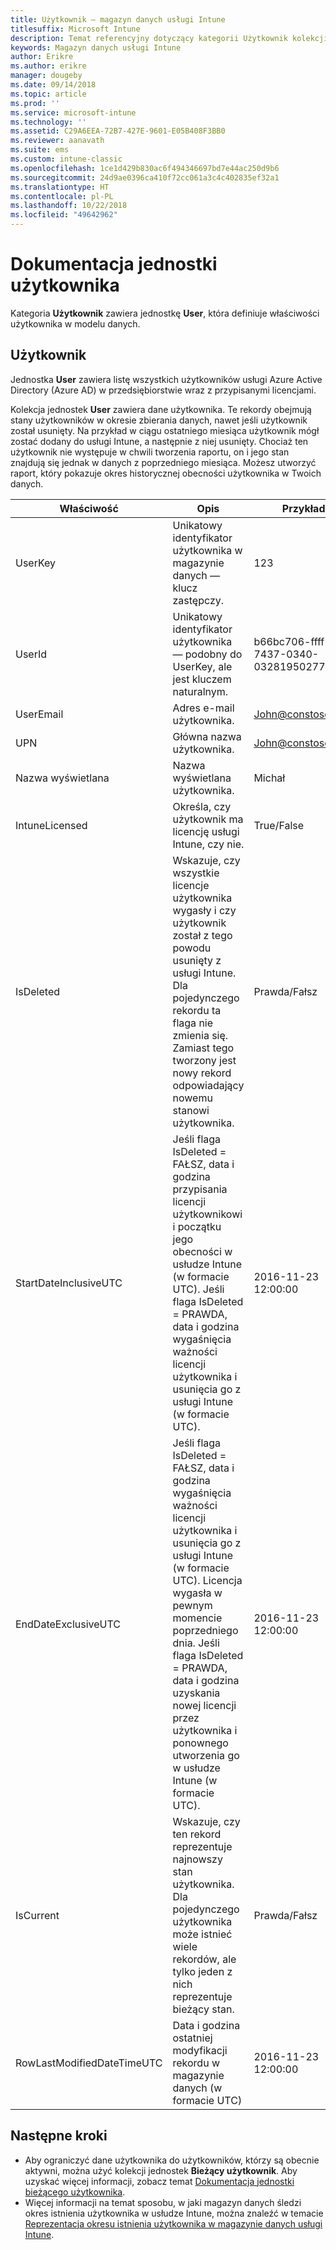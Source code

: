 ```yaml
---
title: Użytkownik — magazyn danych usługi Intune
titlesuffix: Microsoft Intune
description: Temat referencyjny dotyczący kategorii Użytkownik kolekcji jednostek w interfejsie API magazynu danych usługi Intune.
keywords: Magazyn danych usługi Intune
author: Erikre
ms.author: erikre
manager: dougeby
ms.date: 09/14/2018
ms.topic: article
ms.prod: ''
ms.service: microsoft-intune
ms.technology: ''
ms.assetid: C29A6EEA-72B7-427E-9601-E05B408F3BB0
ms.reviewer: aanavath
ms.suite: ems
ms.custom: intune-classic
ms.openlocfilehash: 1ce1d429b830ac6f494346697bd7e44ac250d9b6
ms.sourcegitcommit: 24d9ae0396ca410f72cc061a3c4c402835ef32a1
ms.translationtype: HT
ms.contentlocale: pl-PL
ms.lasthandoff: 10/22/2018
ms.locfileid: "49642962"
---
```

# <a name="reference-for-user-entity"></a>Dokumentacja jednostki użytkownika

Kategoria **Użytkownik** zawiera jednostkę **User**, która definiuje właściwości użytkownika w modelu danych.

## <a name="user"></a>Użytkownik

Jednostka **User** zawiera listę wszystkich użytkowników usługi Azure Active Directory (Azure AD) w przedsiębiorstwie wraz z przypisanymi licencjami.

Kolekcja jednostek **User** zawiera dane użytkownika. Te rekordy obejmują stany użytkowników w okresie zbierania danych, nawet jeśli użytkownik został usunięty. Na przykład w ciągu ostatniego miesiąca użytkownik mógł zostać dodany do usługi Intune, a następnie z niej usunięty. Chociaż ten użytkownik nie występuje w chwili tworzenia raportu, on i jego stan znajdują się jednak w danych z poprzedniego miesiąca. Możesz utworzyć raport, który pokazuje okres historycznej obecności użytkownika w Twoich danych.

| Właściwość  | Opis | Przykład |
|---------|------------|--------|
| UserKey |Unikatowy identyfikator użytkownika w magazynie danych — klucz zastępczy. |123 |
| UserId |Unikatowy identyfikator użytkownika — podobny do UserKey, ale jest kluczem naturalnym. |b66bc706-ffff-7437-0340-032819502773 |
| UserEmail |Adres e-mail użytkownika. |John@constoso.com |
| UPN | Główna nazwa użytkownika. | John@constoso.com |
| Nazwa wyświetlana |Nazwa wyświetlana użytkownika. |Michał |
| IntuneLicensed |Określa, czy użytkownik ma licencję usługi Intune, czy nie. |True/False |
| IsDeleted | Wskazuje, czy wszystkie licencje użytkownika wygasły i czy użytkownik został z tego powodu usunięty z usługi Intune. Dla pojedynczego rekordu ta flaga nie zmienia się. Zamiast tego tworzony jest nowy rekord odpowiadający nowemu stanowi użytkownika. |Prawda/Fałsz |
| StartDateInclusiveUTC |Jeśli flaga IsDeleted = FAŁSZ, data i godzina przypisania licencji użytkownikowi i początku jego obecności w usłudze Intune (w formacie UTC). Jeśli flaga IsDeleted = PRAWDA, data i godzina wygaśnięcia ważności licencji użytkownika i usunięcia go z usługi Intune (w formacie UTC). |2016-11-23 12:00:00 |
| EndDateExclusiveUTC |Jeśli flaga IsDeleted = FAŁSZ, data i godzina wygaśnięcia ważności licencji użytkownika i usunięcia go z usługi Intune (w formacie UTC). Licencja wygasła w pewnym momencie poprzedniego dnia. Jeśli flaga IsDeleted = PRAWDA, data i godzina uzyskania nowej licencji przez użytkownika i ponownego utworzenia go w usłudze Intune (w formacie UTC).  |2016-11-23 12:00:00 |
| IsCurrent |Wskazuje, czy ten rekord reprezentuje najnowszy stan użytkownika. Dla pojedynczego użytkownika może istnieć wiele rekordów, ale tylko jeden z nich reprezentuje bieżący stan.  |Prawda/Fałsz |
| RowLastModifiedDateTimeUTC |Data i godzina ostatniej modyfikacji rekordu w magazynie danych (w formacie UTC)  |2016-11-23 12:00:00 |

## <a name="next-steps"></a>Następne kroki
 - Aby ograniczyć dane użytkownika do użytkowników, którzy są obecnie aktywni, można użyć kolekcji jednostek **Bieżący użytkownik**. Aby uzyskać więcej informacji, zobacz temat [Dokumentacja jednostki bieżącego użytkownika](reports-ref-current-user.md).
 - Więcej informacji na temat sposobu, w jaki magazyn danych śledzi okres istnienia użytkownika w usłudze Intune, można znaleźć w temacie [Reprezentacja okresu istnienia użytkownika w magazynie danych usługi Intune](reports-ref-user-timeline.md).
